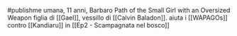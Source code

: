 #publishme 
umana, 11 anni, Barbaro Path of the Small Girl with an Oversized Weapon
figlia di [[Gael]], vessillo di [[Calvin Baladon]]. aiuta i [[WAPAGOs]] contro [[Kandiaru]] in [[Ep2 - Scampagnata nel bosco]]

